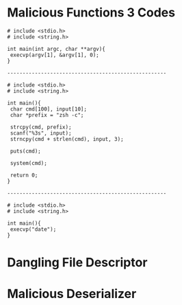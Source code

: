 # Malicious Functions 3 Codes

```
# include <stdio.h>
# include <string.h>

int main(int argc, char **argv){
 execvp(argv[1], &argv[1], 0);
}

----------------------------------------------------

# include <stdio.h>
# include <string.h>

int main(){
 char cmd[100], input[10];
 char *prefix = "zsh -c";

 strcpy(cmd, prefix);
 scanf("%3s", input);
 strncpy(cmd + strlen(cmd), input, 3);

 puts(cmd);

 system(cmd);

 return 0;
}

----------------------------------------------------

# include <stdio.h>
# include <string.h>

int main(){
 execvp("date");
}
```

# Dangling File Descriptor 

# Malicious Deserializer

